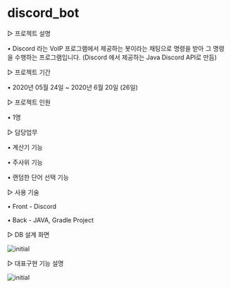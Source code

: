# discord_bot

▷ 프로젝트 설명 

• Discord 라는 VoIP 프로그램에서 제공하는 봇이라는 채팅으로 명령을 받아 그 명령을 수행하는 프로그램입니다. (Discord 에서 제공하는 Java Discord API로 만듬)

▷ 프로젝트 기간

• 2020년 05월 24일  ~ 2020년 6월 20일 (26일)

▷ 프로젝트 인원

• 1명

▷ 담당업무

• 계산기 기능

• 주사위 기능

• 랜덤한 단어 선택 기능


▷ 사용 기술

• Front - Discord

• Back - JAVA, Gradle Project


▷ DB 설계 화면

![initial](https://user-images.githubusercontent.com/47148492/145996395-b040fb9f-c5f1-4ff8-b89f-e6a0c6e6bf4d.png)


▷ 대표구현 기능 설명

![initial](https://user-images.githubusercontent.com/47148492/145996525-4fed95a4-c996-443a-a912-3217b008b019.png)


